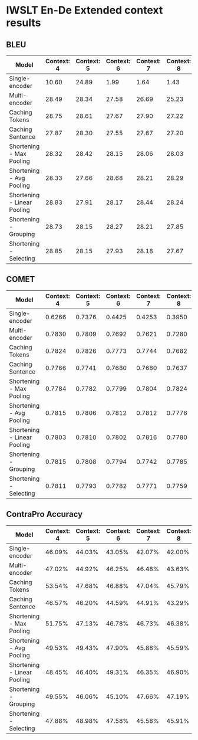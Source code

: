 
# IWSLT En-De Extended context results

## BLEU

| Model                       | Context: 4 | Context: 5 | Context: 6 | Context: 7 | Context: 8 | Context: 9 | Context: 10 |
|-----------------------------|------------|------------|------------|------------|------------|------------|-------------|
| Single-encoder              | 10.60      | 24.89      | 1.99       | 1.64       | 1.43       | 1.18       | 0.95        |
| Multi-encoder               | 28.49      | 28.34      | 27.58      | 26.69      | 25.23      | 8.76       | 7.10        |
| Caching Tokens              | 28.75      | 28.61      | 27.67      | 27.90      | 27.22      | 27.15      | 26.24       |
| Caching Sentence            | 27.87      | 28.30      | 27.55      | 27.67      | 27.20      | 25.87      | 5.84        |
| Shortening - Max Pooling    | 28.32      | 28.42      | 28.15      | 28.06      | 28.03      | 28.25      | 28.53       |
| Shortening - Avg Pooling    | 28.33      | 27.66      | 28.68      | 28.21      | 28.29      | 28.35      | 28.52       |
| Shortening - Linear Pooling | 28.83      | 27.91      | 28.17      | 28.44      | 28.24      | 28.28      | 28.05       |
| Shortening - Grouping       | 28.73      | 28.15      | 28.27      | 28.21      | 27.85      | 27.65      | 28.10       |
| Shortening - Selecting      | 28.85      | 28.15      | 27.93      | 28.18      | 27.67      | 28.04      | 28.23       |

## COMET

| Model                       | Context: 4 | Context: 5 | Context: 6 | Context: 7 | Context: 8 | Context: 9 | Context: 10 |
|-----------------------------|------------|------------|------------|------------|------------|------------|-------------|
| Single-encoder              | 0.6266     | 0.7376     | 0.4425     | 0.4253     | 0.3950     | 0.3738     | 0.3597      |
| Multi-encoder               | 0.7830     | 0.7809     | 0.7692     | 0.7621     | 0.7280     | 0.5682     | 0.5187      |
| Caching Tokens              | 0.7824     | 0.7826     | 0.7773     | 0.7744     | 0.7682     | 0.7560     | 0.7450      |
| Caching Sentence            | 0.7766     | 0.7741     | 0.7680     | 0.7680     | 0.7637     | 0.7413     | 0.5403      |
| Shortening - Max Pooling    | 0.7784     | 0.7782     | 0.7799     | 0.7804     | 0.7824     | 0.7825     | 0.7790      |
| Shortening - Avg Pooling    | 0.7815     | 0.7806     | 0.7812     | 0.7812     | 0.7776     | 0.7781     | 0.7814      |
| Shortening - Linear Pooling | 0.7803     | 0.7810     | 0.7802     | 0.7816     | 0.7780     | 0.7808     | 0.7783      |
| Shortening - Grouping       | 0.7815     | 0.7808     | 0.7794     | 0.7742     | 0.7785     | 0.7757     | 0.7789      |
| Shortening - Selecting      | 0.7811     | 0.7793     | 0.7782     | 0.7771     | 0.7759     | 0.7750     | 0.7791      |

## ContraPro Accuracy

| Model                       | Context: 4 | Context: 5 | Context: 6 | Context: 7 | Context: 8 | Context: 9 | Context: 10 |
|-----------------------------|------------|------------|------------|------------|------------|------------|-------------|
| Single-encoder              | 46.09%     | 44.03%     | 43.05%     | 42.07%     | 42.00%     | 38.49%     | 37.03%      |
| Multi-encoder               | 47.02%     | 44.92%     | 46.25%     | 46.48%     | 43.63%     | 41.53%     | 41.44%      |
| Caching Tokens              | 53.54%     | 47.68%     | 46.88%     | 47.04%     | 45.79%     | 48.15%     | 48.88%      |
| Caching Sentence            | 46.57%     | 46.20%     | 44.59%     | 44.91%     | 43.29%     | 41.03%     | 43.01%      |
| Shortening - Max Pooling    | 51.75%     | 47.13%     | 46.78%     | 46.73%     | 46.38%     | 46.38%     | 45.03%      |
| Shortening - Avg Pooling    | 49.53%     | 49.43%     | 47.90%     | 45.88%     | 45.59%     | 46.27%     | 44.66%      |
| Shortening - Linear Pooling | 48.45%     | 46.40%     | 49.31%     | 46.35%     | 46.90%     | 45.23%     | 45.79%      |
| Shortening - Grouping       | 49.55%     | 46.06%     | 45.10%     | 47.66%     | 47.19%     | 46.47%     | 46.53%      |
| Shortening - Selecting      | 47.88%     | 48.98%     | 47.58%     | 45.58%     | 45.91%     | 45.52%     | 47.43%      |
